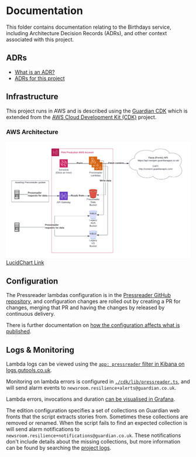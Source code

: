 # Documentation

This folder contains documentation relating to the Birthdays service, including
Architecture Decision Records (ADRs), and other context associated with this project.

## ADRs

- [What is an ADR?](https://adr.github.io/)
- [ADRs for this project](./adr)

## Infrastructure

This project runs in AWS and is described using the [Guardian CDK](https://github.com/guardian/cdk)
which is extended from the [AWS Cloud Development Kit (CDK)](https://aws.amazon.com/cdk/) project.

### AWS Architecture

![Pressreader architecture](./pressreader-arch-130623.png)
[LucidChart Link](https://lucid.app/lucidchart/4040f7d6-661a-4867-ade0-93ca657a5580/edit?viewport_loc=-103%2C-73%2C1859%2C946%2C0_0&invitationId=inv_0cb12b70-eb29-4a54-8838-b4d32e07d820)

## Configuration

The Pressreader lambdas configuration is in the [Pressreader GitHub repository](https://github.com/guardian/pressreader/tree/main/packages/pressreader/src/editionConfigs), and configuration changes are rolled out by creating a PR for changes, merging that PR and having the changes by released by continuous delivery.

There is further documentation on [how the configuration affects what is published](./pressreader-config.md).

## Logs & Monitoring

Lambda logs can be viewed using the [`app: pressreader` filter in Kibana on logs.gutools.co.uk](https://logs.gutools.co.uk/s/newsroom-resilience/goto/8f38a860-fb94-11ed-a6e5-05ce52e0b77b).

Monitoring on lambda errors is configured in [`./cdk/lib/pressreader.ts`](../packages/cdk/lib/pressreader.ts#L141), and will send alarm events to `newsroom.resilience+alerts@guardian.co.uk`.

Lambda errors, invocations and duration [can be visualised in Grafana](https://metrics.gutools.co.uk/d/Z-KfjN34z/pressreader?orgId=1&from=now-30d&to=now).

The edition configuration specifies a set of collections on Guardian web fronts that the script extracts stories from. Sometimes these collections are removed or renamed. When the script fails to find an expected collection is will send alarm notifications to `newsroom.resilience+notifications@guardian.co.uk`. These notifications don't include details about the missing collections, but more information can be found by searching the [project logs](https://logs.gutools.co.uk/s/newsroom-resilience/goto/8f38a860-fb94-11ed-a6e5-05ce52e0b77b).
